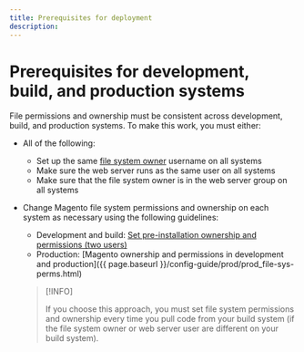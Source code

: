 ```yaml
---
title: Prerequisites for deployment
description:
---
```


# Prerequisites for development, build, and production systems

File permissions and ownership must be consistent across development, build, and production systems. To make this work, you must either:

- All of the following:

  - Set up the same [file system owner](https://glossary.magento.com/magento-file-system-owner) username on all systems
  - Make sure the web server runs as the same user on all systems
  - Make sure that the file system owner is in the web server group on all systems

- Change Magento file system permissions and ownership on each system as necessary using the following guidelines:

  - Development and build: [Set pre-installation ownership and permissions (two users)](https://devdocs.magento.com/guides/v2.4/install-gde/prereq/file-system-perms.html#perms-private)
  - Production: [Magento ownership and permissions in development and production]({{ page.baseurl }}/config-guide/prod/prod_file-sys-perms.html)

   >[!INFO]
   >
   >If you choose this approach, you must set file system permissions and ownership every time you pull code from your build system (if the file system owner or web server user are different on your build system).

